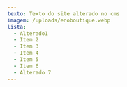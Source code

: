 ```yaml
---
texto: Texto do site alterado no cms
imagem: /uploads/enoboutique.webp
lista:
  - Alterado1
  - Item 2
  - Item 3
  - Item 4
  - Item 5
  - Item 6
  - Alterado 7
---
```

